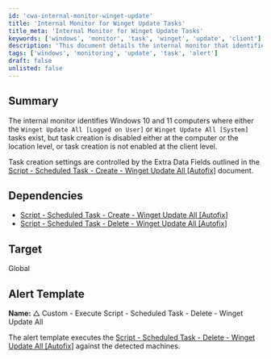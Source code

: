 ```yaml
---
id: 'cwa-internal-monitor-winget-update'
title: 'Internal Monitor for Winget Update Tasks'
title_meta: 'Internal Monitor for Winget Update Tasks'
keywords: ['windows', 'monitor', 'task', 'winget', 'update', 'client']
description: 'This document details the internal monitor that identifies Windows 10 and 11 computers with existing Winget Update tasks, while ensuring that task creation is enabled at the appropriate levels. It outlines the dependencies and target for the associated alert template.'
tags: ['windows', 'monitoring', 'update', 'task', 'alert']
draft: false
unlisted: false
---
```

## Summary

The internal monitor identifies Windows 10 and 11 computers where either the `Winget Update All [Logged on User]` or `Winget Update All [System]` tasks exist, but task creation is disabled either at the computer or the location level, or task creation is not enabled at the client level.

Task creation settings are controlled by the Extra Data Fields outlined in the [Script - Scheduled Task - Create - Winget Update All [Autofix]](https://proval.itglue.com/DOC-5078775-14825195) document.

## Dependencies

- [Script - Scheduled Task - Create - Winget Update All [Autofix]](https://proval.itglue.com/DOC-5078775-14825195)
- [Script - Scheduled Task - Delete - Winget Update All [Autofix]](https://proval.itglue.com/DOC-5078775-15226949)

## Target

Global

## Alert Template

**Name:** △ Custom - Execute Script - Scheduled Task - Delete - Winget Update All

The alert template executes the [Script - Scheduled Task - Delete - Winget Update All [Autofix]](https://proval.itglue.com/DOC-5078775-15226949) against the detected machines.


